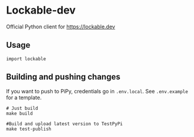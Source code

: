 # Lockable-dev
Official Python client for https://lockable.dev

## Usage
```
import lockable
```


## Building and pushing changes
If you want to push to PiPy, credentials go in `.env.local`. See `.env.example` for a template.
```
# Just build
make build

#Build and upload latest version to TestPyPi
make test-publish
```
